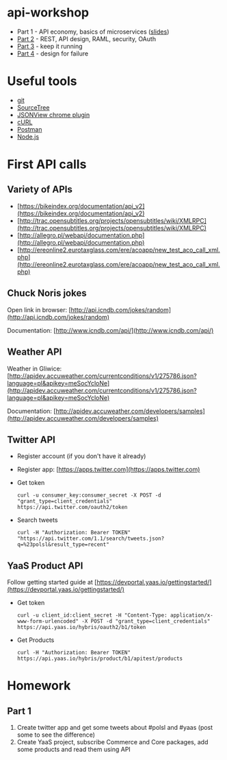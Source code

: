 # api-workshop

* Part 1 - API economy, basics of microservices ([slides](api-billioner-part-1.pdf))
* [Part 2](part-2.md) - REST, API design, RAML, security, OAuth
* [Part 3](part-3.md) - keep it running
* [Part 4](part-4.md) - design for failure

# Useful tools

* [git](https://git-scm.com/downloads)
* [SourceTree](https://www.sourcetreeapp.com/)
* [JSONView chrome plugin](https://chrome.google.com/webstore/detail/jsonview/chklaanhfefbnpoihckbnefhakgolnmc)
* [cURL](http://curl.haxx.se/latest.cgi?curl=win64-ssl-sspi)
* [Postman](https://chrome.google.com/webstore/detail/postman/fhbjgbiflinjbdggehcddcbncdddomop)
* [Node.js](https://nodejs.org/en)


# First API calls

## Variety of APIs

* [https://bikeindex.org/documentation/api_v2](https://bikeindex.org/documentation/api_v2)
* [http://trac.opensubtitles.org/projects/opensubtitles/wiki/XMLRPC](http://trac.opensubtitles.org/projects/opensubtitles/wiki/XMLRPC)
* [http://allegro.pl/webapi/documentation.php](http://allegro.pl/webapi/documentation.php)
* [http://ereonline2.eurotaxglass.com/ere/acoapp/new_test_aco_call_xml.php](http://ereonline2.eurotaxglass.com/ere/acoapp/new_test_aco_call_xml.php)

## Chuck Noris jokes

Open link in browser: [http://api.icndb.com/jokes/random](http://api.icndb.com/jokes/random)

Documentation: [http://www.icndb.com/api/](http://www.icndb.com/api/)

## Weather API

Weather in Gliwice: [http://apidev.accuweather.com/currentconditions/v1/275786.json?language=pl&apikey=meSocYcloNe](http://apidev.accuweather.com/currentconditions/v1/275786.json?language=pl&apikey=meSocYcloNe)

Documentation: [http://apidev.accuweather.com/developers/samples](http://apidev.accuweather.com/developers/samples)

## Twitter API

* Register account (if you don't have it already)
* Register app: [https://apps.twitter.com](https://apps.twitter.com)
* Get token

    ```
    curl -u consumer_key:consumer_secret -X POST -d "grant_type=client_credentials" https://api.twitter.com/oauth2/token
    ```
* Search tweets

    ```
    curl -H "Authorization: Bearer TOKEN" "https://api.twitter.com/1.1/search/tweets.json?q=%23polsl&result_type=recent"
    ```
## YaaS Product API

Follow getting started guide at [https://devportal.yaas.io/gettingstarted/](https://devportal.yaas.io/gettingstarted/)

* Get token

  ```
  curl -u client_id:client_secret -H "Content-Type: application/x-www-form-urlencoded" -X POST -d "grant_type=client_credentials" https://api.yaas.io/hybris/oauth2/b1/token
  ```

* Get Products
  ```
  curl -H "Authorization: Bearer TOKEN" https://api.yaas.io/hybris/product/b1/apitest/products
  ```

 # Homework
 
 ## Part 1
 
 1. Create twitter app and get some tweets about #polsl and #yaas (post some to see the difference)
 2. Create YaaS project, subscribe Commerce and Core packages, add some products and read them using API
 
 
 